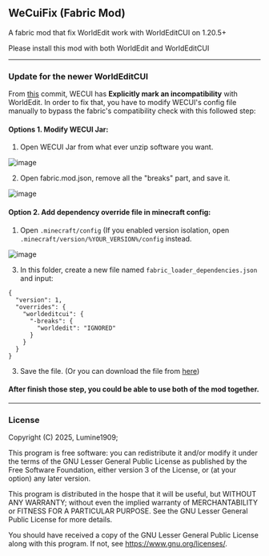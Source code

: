 ## WeCuiFix (Fabric Mod)

A fabric mod that fix WorldEdit work with WorldEditCUI on 1.20.5+

Please install this mod with both WorldEdit and WorldEditCUI

----------

### Update for the newer WorldEditCUI

From [this](https://github.com/EngineHub/WorldEditCUI/commit/63ec72e101e172167a5b6a7b5a91a53450dd1f46) commit, WECUI has **Explicitly mark an incompatibility** with WorldEdit. In order to fix that, you have to modify WECUI's config file manually to bypass the fabric's compatibility check with this followed step:

#### Options 1. Modify WECUI Jar:

1. Open WECUI Jar from what ever unzip software you want.

![image](https://github.com/user-attachments/assets/ca96d5b2-fb30-4de4-a83d-606fab6bf07f)

2. Open fabric.mod.json, remove all the "breaks" part, and save it.

![image](https://github.com/user-attachments/assets/30189b96-2c6c-4e7e-8e67-b09ce145c6eb)

#### Option 2. Add dependency override file in minecraft config:

1. Open `.minecraft/config` (If you enabled version isolation, open `.minecraft/version/%YOUR_VERSION%/config` instead.

![image](https://github.com/user-attachments/assets/6c6db5e7-b438-4885-a38d-c8f275d86fad)

3. In this folder, create a new file named `fabric_loader_dependencies.json` and input:
```
{
  "version": 1,
  "overrides": {
    "worldeditcui": {
      "-breaks": {
        "worldedit": "IGNORED"
      }
    }
  }
}
```

3. Save the file. (Or you can download the file from [here](https://github.com/user-attachments/files/20972440/fabric_loader_dependencies.zip))


#### After finish those step, you could be able to use both of the mod together.

----------

### License

Copyright (C) 2025, Lumine1909;

This program is free software: you can redistribute it and/or modify it under the terms of the GNU Lesser General Public License as published by the Free Software Foundation, either version 3 of the License, or (at your option) any later version.

This program is distributed in the hospe that it will be useful, but WITHOUT ANY WARRANTY; without even the implied warranty of MERCHANTABILITY or FITNESS FOR A PARTICULAR PURPOSE.  See the GNU Lesser General Public License for more details.

You should have received a copy of the GNU Lesser General Public License along with this program.  If not, see <https://www.gnu.org/licenses/>.
